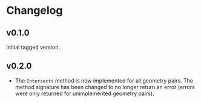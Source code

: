 # Changelog

## v0.1.0

Initial tagged version.

## v0.2.0

- The `Intersects` method is now implemented for all geometry pairs. The method
  signature has been changed to no longer return an error (errors were only
returned for unimplemented geometry pairs).
